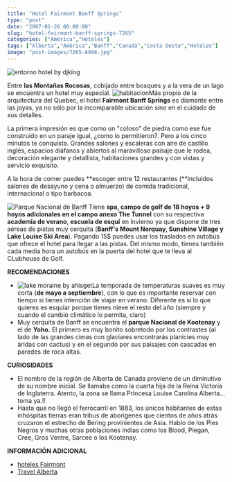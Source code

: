 ```yaml
---
title: "Hotel Fairmont Banff Springs"
type: "post"
date: "2007-01-26 00:00:00"
slug: "hotel-fairmont-banff-springs-7265"
categories: ["América","Hoteles"]
tags: ["Alberta","América","Banff","Canadá","Costa Oeste","Hoteles"]
image: "post-images/7265-8998.jpg"
---
```


![entorno hotel by djking](post-images/7265-8998.jpg "entorno hotel by djking")

Entre **las Montañas Rocosas**, cobijado entre bosques y a la vera de un lago se encuentra un hotel muy especial. ![habitacion](post-images/7265-8987.jpg "habitacion")Más propio de la arquitectura del Quebec, el hotel **Fairmont Banff Springs** es diamante entre las joyas, ya no sólo por la incomparable ubicación sino en el cuidado de sus detalles.

La primera impresión es que como un "coloso" de piedra como ese fue construido en un paraje igual, ¿como lo permitieron?. Pero a los cinco minutos te conquista. Grandes salones y escaleras con aire de castillo inglés, espacios diáfanos y abiertos al maravilloso paisaje que le rodea, decoración elegante y detallista, habitaciones grandes y con vistas y servicio exquisito.

A la hora de comer puedes **escoger entre 12 restaurantes (**incluidos salones de desayuno y cena o almuerzo) de comida tradicional, internacional o tipo barbacoa.

![Parque Nacional de Banff](post-images/7265-8991.jpg "Parque Nacional de Banff") Tiene **spa, campo de golf de 18 hoyos + 9 hoyos adicionales en el campo anexo The Tunnel** con su respectiva **academia de verano**, **escuela de esquí** en invierno ya que dispone de tres aéreas de pistas muy cerquita (**Banff's Mount Norquay, Sunshine Village y Lake Louise Ski Area**). Pagando 15$ puedes usar los traslados en autobús que ofrece el hotel para llegar a las pistas. Del mismo modo, tienes también cada media hora un autobús en la puerta del hotel que te lleva al CLubhouse de Golf.

**RECOMENDACIONES**

- ![lake moraine by ahisget](post-images/7265-9003.jpg "lake moraine by ahisget")La temporada de temperaturas suaves es muy corta (**de mayo a septiembre**), con lo que es importante reservar con tiempo si tienes intención de viajar en verano. Diferente es si lo que quieres es esquiar porque tienes nieve el resto del año (siempre y cuando el cambio climático lo permita, claro)
- Muy cerquita de Banff se encuentra el **parque Nacional de Kootenay** y el de **Yoho.** El primero es muy bonito sobretodo por los contrastes (al lado de las grandes cimas con glaciares encontrarás planicies muy áridas con cactus) y en el segundo por sus paisajes con cascadas en paredes de roca altas.

**CURIOSIDADES**

- El nombre de la región de Alberta de Canada proviene de un diminutivo de su nombre inicial. Se llamaba como la cuarta hija de la Reina Victoria de Inglaterra. Atento, la zona se llama Princesa Louise Carolina Alberta... toma ya.!!
- Hasta que no llegó el ferrocarril en 1883, los únicos habitantes de estas inhóspitas tierras eran tribus de aborígenes que cientos de años atrás cruzaron el estrecho de Bering provinientes de Asia. Hablo de los Pies Negros y muchas otras poblaciones indias como los Blood, Piegan, Cree, Gros Ventre, Sarcee o los Kootenay.

**INFORMACIÓN ADICIONAL**

- [hoteles Fairmont](http://www.fairmont.com/banffsprings/)
- [Travel Alberta](http://www1.travelalberta.com/es-mx/)